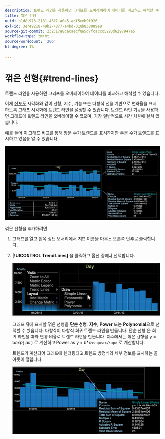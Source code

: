 ```yaml
---
description: 트렌드 라인을 사용하면 그래프를 오버레이하여 데이터를 비교하고 해석할 수 있습니다.
title: 꺾은 선형
uuid: b1d81973-2181-4507-a0a5-adf5eeb9f926
exl-id: 3e7e9218-49b2-4877-a4bd-318b838089e8
source-git-commit: 232117a8cacaecf8e5d7fcaccc5290d6297947e5
workflow-type: tm+mt
source-wordcount: '206'
ht-degree: 1%

---
```


# 꺾은 선형{#trend-lines}

트렌드 라인을 사용하면 그래프를 오버레이하여 데이터를 비교하고 해석할 수 있습니다.

이제 [산포도](https://experienceleague.adobe.com/docs/data-workbench/using/client/analysis-visualizations/c-scat-plots.html) 시각화와 같이 선형, 지수, 기능 또는 다항식 선을 기반으로 변화율을 표시하도록 그래프 시각화에 트렌드 라인을 설정할 수 있습니다. 트렌드 라인 기능을 사용하면 그래프에 트렌드 라인을 오버레이할 수 있으며, 가장 일반적으로 시간 차원에 걸쳐 있습니다.

예를 들어 이 그래프 비교를 통해 방문 수가 트렌드를 표시하지만 주문 수가 트렌드를 표시하고 있음을 알 수 있습니다.

![](assets/trend_line.png)

꺾은 선형을 추가하려면

1. 그래프를 열고 왼쪽 상단 모서리에서 지표 이름을 마우스 오른쪽 단추로 클릭합니다.
1. **[!UICONTROL Trend Lines]** 을 클릭하고 옵션 중에서 선택합니다.

   ![](assets/trend_line_graph.png)

   그래프 위에 표시할 꺾은 선형을 **단순 선형**, **지수**, **Power** 또는 **Polynomial**&#x200B;으로 선택할 수 있습니다. 다항식이 다항식 회귀 트렌드 라인을 만듭니다. 단순 선형 은 회귀 라인을 따라 변경 비율로 트렌드 라인을 만듭니다. 지수에서는 꺾은 선형을 y = b*exp( a*x ) 로 계산하고 Power as y = b*x`<sup>a</sup>` 로 계산합니다.

   트렌드가 계산되어 그래프에 렌더링되고 트렌드 방정식의 세부 정보를 표시하는 콜아웃이 열립니다.

   ![](assets/trend_line_detail.png)
